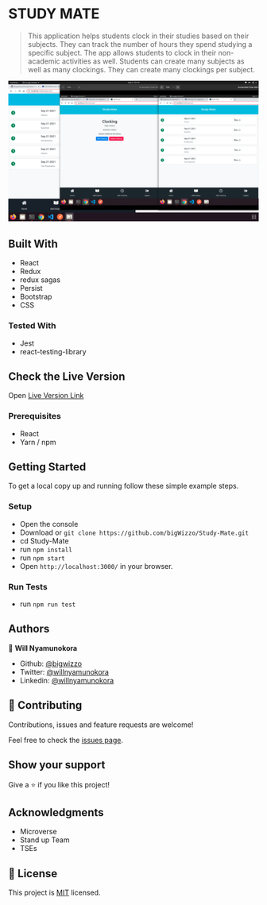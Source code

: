 # STUDY MATE

> This application helps students clock in their studies based on their subjects. They can track the number of hours they spend studying a specific subject. The app allows students to clock in their non-academic activities as well. Students can create many subjects as well as many clockings. They can create many clockings per subject.

![ScreenShot](./screenshot.png)

## Built With

- React
- Redux
- redux sagas
- Persist
- Bootstrap
- CSS

### Tested With

- Jest
- react-testing-library

## Check the Live Version

Open [Live Version Link](https://study-mate-frontend.netlify.app/login)

### Prerequisites

- React
- Yarn / npm

## Getting Started

To get a local copy up and running follow these simple example steps.

### Setup

- Open the console
- Download or `git clone https://github.com/bigWizzo/Study-Mate.git`
- cd Study-Mate
- run `npm install`
- run `npm start`
- Open `http://localhost:3000/` in your browser.

### Run Tests

- run `npm run test`

## Authors

👤 **Will Nyamunokora**

- Github: [@bigwizzo](https://github.com/bigwizzo)
- Twitter: [@willnyamunokora](https://twitter.com/willnyamunokora)
- Linkedin: [@willnyamunokora](https://linkedin.com/in/willnyamunokora)

## 🤝 Contributing

Contributions, issues and feature requests are welcome!

Feel free to check the [issues page](https://github.com/bigWizzo/Study-Mate/issues).

## Show your support

Give a ⭐️ if you like this project!

## Acknowledgments

- Microverse
- Stand up Team
- TSEs

## 📝 License

This project is [MIT](https://opensource.org/licenses/MIT) licensed.
